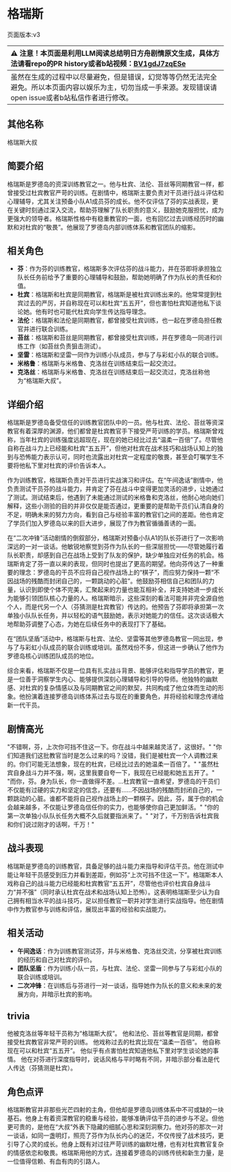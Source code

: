 # 格瑞斯
页面版本:v3
 

| :warning: 注意！本页面是利用LLM阅读总结明日方舟剧情原文生成，具体方法请看repo的PR history或者b站视频：[BV1gdJ7zqESe](https://www.bilibili.com/video/BV1gdJ7zqESe/)         |
|:----------------------------|
| 虽然在生成的过程中以尽量避免，但是错误，幻觉等等仍然无法完全避免。所以本页面内容以娱乐为主，切勿当成一手来源。发现错误请open issue或者b站私信作者进行修改。|



## 其他名称
格瑞斯大叔
## 简要介绍
格瑞斯是罗德岛的资深训练教官之一。他与杜宾、法伦、苔丝等同期教官一样，都曾接受过杜宾教官严苛的训练。在剧情中，格瑞斯主要负责对干员进行战斗评估和心理辅导，尤其关注预备小队A1成员芬的成长。他不仅评估了芬的实战表现，更在关键时刻通过深入交流，帮助芬理解了队长职责的意义，鼓励她克服担忧，成为更强大的领导者。格瑞斯性格中有稳重教官的一面，也有回忆过去训练经历时的幽默和对杜宾的“敬畏”。他展现了罗德岛内部训练体系和教官团队的缩影。
## 相关角色
-   **芬**：作为芬的训练教官，格瑞斯多次评估芬的战斗能力，并在芬即将承担独立队长任务前给予了重要的心理辅导和鼓励，帮助她明确了作为队长的责任和价值。
-   **杜宾**：格瑞斯和杜宾是同期教官，格瑞斯是被杜宾训练出来的。他常常提到杜宾过去的严厉，并自称现在可以和杜宾“五五开”，但也害怕杜宾知道他私下谈论她。他有时也可能代杜宾向学生传达指导理念。
-   **法伦**：格瑞斯和法伦是同期教官，都曾接受杜宾训练，也一起在罗德岛担任教官并进行联合训练。
-   **苔丝**：格瑞斯和苔丝是同期教官，都曾接受杜宾训练，并在罗德岛一同进行训练工作（如苔丝负责狙击测试）。
-   **坚雷**：格瑞斯和坚雷一同作为训练小队成员，参与了与彩虹小队的联合训练。
-   **米格鲁**：格瑞斯与米格鲁、克洛丝在训练结束后一起交流过。
-   **克洛丝**：格瑞斯与米格鲁、克洛丝在训练结束后一起交流过，克洛丝称他为“格瑞斯大叔”。
## 详细介绍
格瑞斯是罗德岛备受信任的训练教官团队中的一员。他与杜宾、法伦、苔丝等资深教官有着深厚的渊源，他们都曾是杜宾教官手下接受严苛训练的学员。格瑞斯曾戏称，当年杜宾的训练强度远超现在，现在的她已经比过去“温柔一百倍”了。尽管他自称在战斗力上已经能和杜宾“五五开”，但他对杜宾在战术技巧和战场认知上的独到与恐怖能力表示认可，同时也流露出对杜宾一定程度的敬畏，甚至会叮嘱学生不要将他私下里对杜宾的评价告诉本人。

作为训练教官，格瑞斯负责对干员进行实战演习和评估。在“午间逸话”剧情中，他负责测试干员芬的战斗能力，并肯定了芬在战斗中变得更加灵活的进步，让她通过了测试。测试结束后，他遇到了未能通过测试的米格鲁和克洛丝，他耐心地向她们解释，这些小测验的目的并非仅仅是能否通过，更重要的是帮助干员们认清自身的不足，明确未来的努力方向，看到自己与经验丰富的教官们之间的差距。他也肯定了学员们加入罗德岛以来的巨大进步，展现了作为教官循循善诱的一面。

在“二次冲锋”活动剧情的倒叙部分，格瑞斯对预备小队A1的队长芬进行了一次影响深远的一对一谈话。他敏锐地察觉到芬作为队长的一些深层担忧——尽管她履行着队长职责，却感到自己在战场上受到了队友的保护，缺少单独应对任务的机会。格瑞斯肯定了芬一直以来的表现，但同时也提出了更高的期望。他向芬传达了一种重要的理念：罗德岛的干员不应将自己视作战场上的“棋子”，而应努力保持一颗“不因战场的残酷而封闭自己的，一颗跳动的心脏”。他鼓励芬相信自己和团队的力量，认识到即使个体不完美，汇聚起来的力量也能互相补全，并支持她进一步成长为能够引领团队核心力量的人。格瑞斯暗示，这些深刻的看法可能并非完全源自他个人，而是代另一个人（芬猜测是杜宾教官）传达的。他预告了芬即将承担第一次单独小队队长任务，并以轻松的语气鼓励她，表示对她能力的信任。这次谈话极大地帮助芬调整了心态，为她在后续任务中的表现打下了基础。

在“团队坚盾”活动中，格瑞斯与杜宾、法伦、坚雷等其他罗德岛教官一同出现，参与了与彩虹小队成员的联合训练或培训。虽然戏份不多，但这进一步确认了他作为罗德岛核心训练团队成员的地位。

综合来看，格瑞斯不仅是一位具有扎实战斗背景、能够评估和指导学员的教官，更是一位善于洞察学生内心、能够提供深刻心理辅导和引导的导师。他独特的幽默感、对杜宾的复杂情感以及与同期教官之间的默契，共同构成了他立体而生动的形象。他扮演着连接罗德岛训练体系过去与现在的重要角色，并将经验和理念传递给新一代干员。
## 剧情高光
"不错啊，芬，上次你可挡不住这一下。你在战斗中越来越灵活了，这很好。"
"你们知道我们这批教官当时是怎么过来的吗？没错，我们是被杜宾一个人调教过来的。你们可能无法想象，现在的杜宾，已经比过去的她温柔一百倍了。"
"虽然杜宾自身战斗力并不强，啊，这里我要自夸一下，我现在已经能和她五五开了。"
"而你，芬。身为队长，你一直做得不差。...杜宾教官一直希望，罗德岛的干员们不仅能有过硬的实力和坚定的信念，还要有……不因战场的残酷而封闭自己的，一颗跳动的心脏。谁都不能将自己视作战场上的一颗棋子。因此，芬，属于你的机会会越来越多，不仅能让罗德岛信任你的实力，也能够使你自己更加鲜活。"
"你的第一次单独小队队长任务大概不久后就要指派来了。"
"对了，千万别告诉杜宾我和你们说过刚才的话啊，千万！"
## 战斗表现
格瑞斯是罗德岛的训练教官，具备足够的战斗能力来指导和评估干员。他在测试中能让年轻干员感受到压力并看到差距，例如芬“上次可挡不住这一下”。格瑞斯本人戏称自己的战斗能力已经能和杜宾教官“五五开”，尽管他也评价杜宾自身战斗力“并不强”（同时承认杜宾在战术和战场认知上恐怖）。这表明格瑞斯至少认为自己拥有相当水平的战斗技巧，足以担任教官一职并对学生进行实战指导。他在剧情中作为教官参与训练和评估，展现出丰富的经验和实战能力。
## 相关活动
-   **午间逸话**：作为训练教官测试芬，并与米格鲁、克洛丝交流，分享被杜宾训练的经历和自己对杜宾的评价。
-   **团队坚盾**：作为训练小队一员，与杜宾、法伦、坚雷一同参与了与彩虹小队的联合训练或培训。
-   **二次冲锋**：在训练后与芬进行一对一谈话，指导她作为队长的意义和未来的发展方向，并暗示杜宾的影响。
## trivia
他被克洛丝等年轻干员称为“格瑞斯大叔”。
他和法伦、苔丝等教官是同期，都曾接受杜宾教官非常严苛的训练。
他戏称过去的杜宾比现在“温柔一百倍”。
他自称现在可以和杜宾“五五开”。
他似乎有点害怕杜宾知道他私下里对学生谈论她的事情。
他在对芬进行深度指导时，说话风格与平时略有不同，并暗示部分看法是代人传达（芬猜测是杜宾）。
## 角色点评
格瑞斯教官并非那些光芒四射的主角，但他却是罗德岛训练体系中不可或缺的一块基石。他身上有着资深教官的稳重与经验，能够准确评估干员的进步与不足。但他更可贵的，是他在“大叔”外表下隐藏的细腻心思和深刻洞察力。他对芬的那次一对一谈话，如同一盏明灯，照亮了芬作为队长内心的迷茫，不仅传授了战术技巧，更引导了心灵的成长。他身上既有对过往严苛训练的幽默吐槽，也有对杜宾教官复杂的情感依恋和敬畏。格瑞斯用他的方式，连接着罗德岛的训练传统和新生力量，是一位值得信赖、有血有肉的引路人。